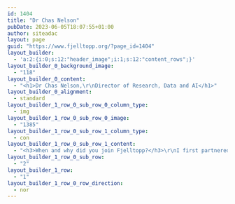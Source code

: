 ```yaml
---
id: 1404
title: "Dr Chas Nelson"
pubDate: 2023-06-05T18:07:55+01:00
author: siteadac
layout: page
guid: "https://www.fjelltopp.org/?page_id=1404"
layout_builder:
  - 'a:2:{i:0;s:12:"header_image";i:1;s:12:"content_rows";}'
layout_builder_0_background_image:
  - "118"
layout_builder_0_content:
  - "<h1>Dr Chas Nelson,\r\nDirector of Research, Data and AI</h1>"
layout_builder_0_alignment:
  - standard
layout_builder_1_row_0_sub_row_0_column_type:
  - img
layout_builder_1_row_0_sub_row_0_image:
  - "1385"
layout_builder_1_row_0_sub_row_1_column_type:
  - con
layout_builder_1_row_0_sub_row_1_content:
  - "<h3>When and why did you join Fjelltopp?</h3>\r\nI first partnered with the Fjelltopp team as an Associate Data Scientist in 2020, whilst I was still working as a Research Fellow at the University of Glasgow (UK) developing data science technologies for biomedical research. I continued to work with Fjelltopp whilst CTO of another company, a spin-out from Durham University, that was building a platform for developing, deploying and evaluating AI models for medical problems. Eventually I joined Fjelltopp full-time in 2023 and became a Director in 2024. Over my career I've discovered that what I’m really passionate about is using data for public good and that's what's brought me more and more onboard with the mission we have at Fjelltopp.\r\n<h3>What strengths do you bring to Fjelltopp?</h3>\r\nMy background is a somewhat unique blend of life sciences (biology and medicine) and computing sciences (data sciences with some engineering thrown in). This gives me a slightly unusual set of skills (qualitative and quantitative research skills, understanding a broad range of different statistical approaches, appreciating the biological/medical elements). When combined with a geekiness about data (and coffee), I can support the Fjelltopp team with some of our clients more complex data science, AI and statistics challenges and ensure we deliver great analyses as part of our offering.\r\n<h3>What’s most important to you about working at Fjelltopp?</h3>\r\nEverything Fjelltopp does is about having an impact. It’s about removing the complexities of data engineering and data science for those people trying to drive change in society, healthcare and beyond – we do what we’re good at, so they can do what they’re good at.\r\n<h3>What values are most important to you?</h3>\r\n<strong>Openness.</strong> We’re open and honest with each other, also our code is open-source and available to anyone, that’s really important.\r\n\r\n<strong>Trust.</strong> It’s important that we put our trust in our data and our trust in each other.\r\n\r\n<strong>Diversity.</strong> Again, this value is important in terms of our data and our people. We must work with diverse groups of people and keep diversity in our data if we are going to reach our goals."
layout_builder_1_row_0_sub_row:
  - "2"
layout_builder_1_row:
  - "1"
layout_builder_1_row_0_row_direction:
  - nor
---
```

